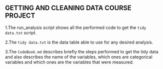 ## GETTING AND CLEANING DATA COURSE PROJECT

1.The run_analysis script shows all the performed code to get the `tidy data.txt` script.

2.The `tidy data.txt` is the data table able to use for any desired analysis.

3.The `CodeBook.md` describes briefly the steps performed to get the tidy data and also describes the name of the variables, which ones are categorical variables and which ones are the variables that were measured.